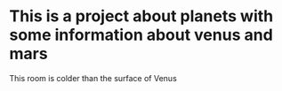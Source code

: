 # This is a project about planets with some information about venus and mars

This room is colder than the surface of Venus
